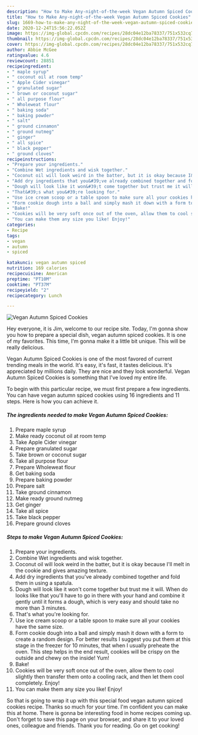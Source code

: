 ```yaml
---
description: "How to Make Any-night-of-the-week Vegan Autumn Spiced Cookies"
title: "How to Make Any-night-of-the-week Vegan Autumn Spiced Cookies"
slug: 1669-how-to-make-any-night-of-the-week-vegan-autumn-spiced-cookies
date: 2020-12-24T15:56:22.052Z
image: https://img-global.cpcdn.com/recipes/28dc04e12ba78337/751x532cq70/vegan-autumn-spiced-cookies-recipe-main-photo.jpg
thumbnail: https://img-global.cpcdn.com/recipes/28dc04e12ba78337/751x532cq70/vegan-autumn-spiced-cookies-recipe-main-photo.jpg
cover: https://img-global.cpcdn.com/recipes/28dc04e12ba78337/751x532cq70/vegan-autumn-spiced-cookies-recipe-main-photo.jpg
author: Abbie McGee
ratingvalue: 4.6
reviewcount: 28851
recipeingredient:
- " maple syrup"
- " coconut oil at room temp"
- " Apple Cider vinegar"
- " granulated sugar"
- " brown or coconut sugar"
- " all purpose flour"
- " Wholeweat flour"
- " baking soda"
- " baking powder"
- " salt"
- " ground cinnamon"
- " ground nutmeg"
- " ginger"
- " all spice"
- " black pepper"
- " ground cloves"
recipeinstructions:
- "Prepare your ingredients."
- "Combine Wet ingredients and wisk together."
- "Coconut oil will look weird in the batter, but it is okay because I&#39;ll melt in the cookie and gives amazing texture."
- "Add dry ingredients that you&#39;ve already combined together and fold them in using a spatula."
- "Dough will look like it won&#39;t come together but trust me it will. When do looks like that you&#39;ll have to go in there with your hand and combine it gently until it forms a dough, which is very easy and should take no more than 3 minutes."
- "That&#39;s what you&#39;re looking for."
- "Use ice cream scoop or a table spoon to make sure all your cookies have the same size."
- "Form cookie dough into a ball and simply mash it down with a form to create a random design. For better results I suggest you put them at this stage in the freezer for 10 minutes, that when I usually preheate the oven. This step helps in the end result, cookies will be crispy on the outside and chewy on the inside! Yum!"
- "Bake!"
- "Cookies will be very soft once out of the oven, allow them to cool slightly then transfer them onto a cooling rack, and then let them cool completely. Enjoy!"
- "You can make them any size you like! Enjoy!"
categories:
- Recipe
tags:
- vegan
- autumn
- spiced

katakunci: vegan autumn spiced 
nutrition: 169 calories
recipecuisine: American
preptime: "PT10M"
cooktime: "PT37M"
recipeyield: "2"
recipecategory: Lunch

---
```



![Vegan Autumn Spiced Cookies](https://img-global.cpcdn.com/recipes/28dc04e12ba78337/751x532cq70/vegan-autumn-spiced-cookies-recipe-main-photo.jpg)

Hey everyone, it is Jim, welcome to our recipe site. Today, I'm gonna show you how to prepare a special dish, vegan autumn spiced cookies. It is one of my favorites. This time, I'm gonna make it a little bit unique. This will be really delicious.



Vegan Autumn Spiced Cookies is one of the most favored of current trending meals in the world. It's easy, it's fast, it tastes delicious. It's appreciated by millions daily. They are nice and they look wonderful. Vegan Autumn Spiced Cookies is something that I've loved my entire life.


To begin with this particular recipe, we must first prepare a few ingredients. You can have vegan autumn spiced cookies using 16 ingredients and 11 steps. Here is how you can achieve it.

<!--inarticleads1-->

##### The ingredients needed to make Vegan Autumn Spiced Cookies:

1. Prepare  maple syrup
1. Make ready  coconut oil at room temp
1. Take  Apple Cider vinegar
1. Prepare  granulated sugar
1. Take  brown or coconut sugar
1. Take  all purpose flour
1. Prepare  Wholeweat flour
1. Get  baking soda
1. Prepare  baking powder
1. Prepare  salt
1. Take  ground cinnamon
1. Make ready  ground nutmeg
1. Get  ginger
1. Take  all spice
1. Take  black pepper
1. Prepare  ground cloves




<!--inarticleads2-->

##### Steps to make Vegan Autumn Spiced Cookies:

1. Prepare your ingredients.
1. Combine Wet ingredients and wisk together.
1. Coconut oil will look weird in the batter, but it is okay because I&#39;ll melt in the cookie and gives amazing texture.
1. Add dry ingredients that you&#39;ve already combined together and fold them in using a spatula.
1. Dough will look like it won&#39;t come together but trust me it will. When do looks like that you&#39;ll have to go in there with your hand and combine it gently until it forms a dough, which is very easy and should take no more than 3 minutes.
1. That&#39;s what you&#39;re looking for.
1. Use ice cream scoop or a table spoon to make sure all your cookies have the same size.
1. Form cookie dough into a ball and simply mash it down with a form to create a random design. For better results I suggest you put them at this stage in the freezer for 10 minutes, that when I usually preheate the oven. This step helps in the end result, cookies will be crispy on the outside and chewy on the inside! Yum!
1. Bake!
1. Cookies will be very soft once out of the oven, allow them to cool slightly then transfer them onto a cooling rack, and then let them cool completely. Enjoy!
1. You can make them any size you like! Enjoy!




So that is going to wrap it up with this special food vegan autumn spiced cookies recipe. Thanks so much for your time. I'm confident you can make this at home. There is gonna be interesting food in home recipes coming up. Don't forget to save this page on your browser, and share it to your loved ones, colleague and friends. Thank you for reading. Go on get cooking!
